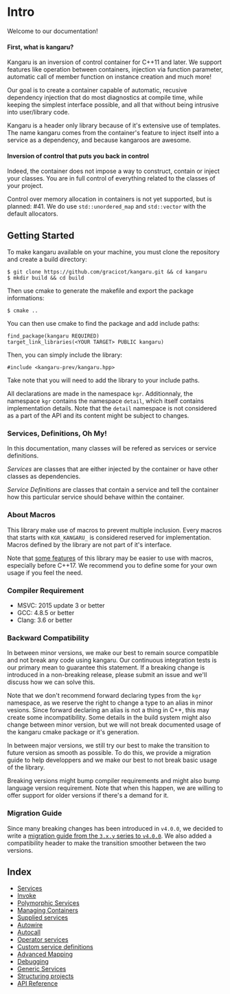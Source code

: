 Intro
=====

Welcome to our documentation!

#### First, what is kangaru?

Kangaru is an inversion of control container for C++11 and later. We support features like operation between containers,
injection via function parameter, automatic call of member function on instance creation and much more!

Our goal is to create a container capable of automatic, recusive dependency injection that do most diagnostics at compile time,
while keeping the simplest interface possible, and all that without being intrusive into user/library code.

Kangaru is a header only library because of it's extensive use of templates.
The name kangaru comes from the container's feature to inject itself into a service as a dependency, and because kangaroos are awesome.

#### Inversion of control that puts you back in control

Indeed, the container does not impose a way to construct, contain or inject your classes. You are in full control of everything related to the classes of your project.

Control over memory allocation in containers is not yet supported, but is planned: #41. We do use `std::unordered_map` and `std::vector` with the default allocators.

Getting Started
---------------

To make kangaru available on your machine, you must clone the repository and create a build directory:

    $ git clone https://github.com/gracicot/kangaru.git && cd kangaru
    $ mkdir build && cd build

Then use cmake to generate the makefile and export the package informations:

    $ cmake ..

You can then use cmake to find the package and add include paths: 

    find_package(kangaru REQUIRED)
    target_link_libraries(<YOUR TARGET> PUBLIC kangaru)

Then, you can simply include the library:

    #include <kangaru-prev/kangaru.hpp>

Take note that you will need to add the library to your include paths.

All declarations are made in the namespace `kgr`. Additionnaly, the namespace `kgr` contains the namespace `detail`, which itself contains implementation details.
Note that the `detail` namespace is not considered as a part of the API and its content might be subject to changes.

### Services, Definitions, Oh My!

In this documentation, many classes will be refered as services or service definitions.

_Services_ are classes that are either injected by the container or have other classes as dependencies.

_Service Definitions_ are classes that contain a service and tell the container how this particular service should behave within the container.

### About Macros

This library make use of macros to prevent multiple inclusion.
Every macros that starts with `KGR_KANGARU_` is considered reserved for implementation.
Macros defined by the library are not part of it's interface.

Note that [some features](section07_autocall.md) of this library may be easier to use with macros, especially before C++17. We recommend you to define some for your own usage if you feel the need.

### Compiler Requirement

 - MSVC: 2015 update 3 or better
 - GCC: 4.8.5 or better
 - Clang: 3.6 or better

### Backward Compatibility

In between minor versions, we make our best to remain source compatible and not break any code using kangaru. Our continuous integration tests is our primary mean to guarantee this statement. If a breaking change is introduced in a non-breaking release, please submit an issue and we'll discuss how we can solve this.

Note that we don't recommend forward declaring types from the `kgr` namespace, as we reserve the right to change a type to an alias in minor vesions. Since forward declaring an alias is not a thing in C++, this may create some incompatibility. Some details in the build system might also change between minor version, but we will not break documented usage of the kangaru cmake package or it's generation. 

In between major versions, we still try our best to make the transition to future version as smooth as possible. To do this, we provide a migration guide to help developpers and we make our best to not break basic usage of the library.

Breaking versions might bump compiler requirements and might also bump language version requirement. Note that when this happen, we are willing to offer support for older versions if there's a demand for it.

### Migration Guide

Since many breaking changes has been introduced in `v4.0.0`, we decided to write a [migration guide from the `3.x.y` series to `v4.0.0`](migration_guide_3xy.md).
We also added a compatibility header to make the transition smoother between the two versions.

Index
-----
 * [Services](section01_services.md)
 * [Invoke](section02_invoke.md)
 * [Polymorphic Services](section03_polymorphic.md)
 * [Managing Containers](section04_container.md)
 * [Supplied services](section05_supplied.md)
 * [Autowire](section06_autowire.md)
 * [Autocall](section07_autocall.md)
 * [Operator services](section08_operator.md)
 * [Custom service definitions](section09_definitions.md)
 * [Advanced Mapping](section10_mapping.md)
 * [Debugging](section11_debug.md)
 * [Generic Services](section12_generic.md)
 * [Structuring projects](section13_structure.md)
 * [API Reference](section14_api_reference.md)
